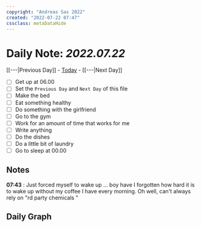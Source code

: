 ```yaml
---
copyright: "Andreas Sas 2022"
created: "2022-07-22 07:47"
cssclass: metaDataHide
---
```


# Daily Note: *2022.07.22*
 [[---|Previous Day]] - [Today](obsidian://advanced-uri?daily=true) - [[---|Next Day]]

- [ ] Get up at 06.00
- [ ] Set the `Previous Day` and `Next Day` of this file
- [ ] Make the bed
- [ ] Eat something healthy
- [ ] Do something with the girlfriend
- [ ] Go to the gym
- [ ] Work for an amount of time that works for me
- [ ] Write anything
- [ ] Do the dishes
- [ ] Do a little bit of laundry
- [ ] Go to sleep at 00.00

## Notes
**07:43** : 
Just forced myself to wake up ... boy have I forgotten how hard it is to wake up without my coffee I have every morning. Oh well, can't always rely on "rd party chemicals "

## Daily Graph
